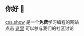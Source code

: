 ## 你好 👋

[css.show](https://css.show) 是一个**免费**学习编程的网站   
点击 [这里](https://github.com/css-show/cssdotshow/discussions) 可以参与我们的社区讨论
